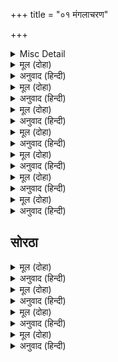 +++
title = "०१ मंगलाचरण"

+++


<details><summary>Misc Detail</summary>

श्लोक
</details>

<details><summary>मूल (दोहा)</summary>

वर्णानामर्थसंघानां रसानां छन्दसामपि।  
मङ्गलानां च कर्त्तारौ वन्दे वाणीविनायकौ॥ १॥
</details>

<details><summary>अनुवाद (हिन्दी)</summary>

अक्षरे, अर्थसमूह, रस, छंद आणि मंगल यांची निर्मिती करणाऱ्या श्रीसरस्वती व श्रीगणेश यांना मी वंदन करतो.॥ १॥
</details>

<details><summary>मूल (दोहा)</summary>

भवानीशङ्करौ वन्दे श्रद्धाविश्वासरूपिणौ।  
याभ्यां विना न पश्यन्ति सिद्धाः स्वान्तःस्थमीश्वरम्॥ २॥
</details>

<details><summary>अनुवाद (हिन्दी)</summary>

ज्यांच्याशिवाय सिद्धजन अंतःकरणात असलेल्या ईश्वराला पाहू शकत नाहीत, अशा श्रद्धा व विश्वासस्वरूप असलेल्या पार्वती व शंकर यांना मी वंदन करतो.॥ २॥
</details>

<details><summary>मूल (दोहा)</summary>

वन्दे बोधमयं नित्यं गुरुं शङ्कररूपिणम्।  
यमाश्रितो हि वक्रोऽपि चन्द्रः सर्वत्र वन्द्यते॥ ३॥
</details>

<details><summary>अनुवाद (हिन्दी)</summary>

ज्यांच्या आश्रित असल्यामुळे वाकडा चंद्रसुद्धा सर्वत्र वंदनीय ठरतो, अशाज्ञानमय, शंकररूपी गुरूंना मी नित्य वंदन करतो.॥ ३॥
</details>

<details><summary>मूल (दोहा)</summary>

सीतारामगुणग्रामपुण्यारण्यविहारिणौ।  
वन्दे विशुद्धविज्ञानौ कवीश्वरकपीश्वरौ॥ ४॥
</details>

<details><summary>अनुवाद (हिन्दी)</summary>

श्रीसीतारामांच्या गुणसमूहरूपी पवित्र वनात विहार करणाऱ्या, विशुद्ध विज्ञानसंपन्न असणाऱ्या कवीश्वर वाल्मीकी व कपीश्वर हनुमान यांना मी वंदन करतो.॥ ४॥
</details>

<details><summary>मूल (दोहा)</summary>

उद्भवस्थितिसंहारकारिणीं क्लेशहारिणीम्।  
सर्वश्रेयस्करीं सीतां नतोऽहं रामवल्लभाम्॥ ५॥
</details>

<details><summary>अनुवाद (हिन्दी)</summary>

जी उत्पत्ती, स्थिती आणि संहार करते, क्लेश हरण करते, तसेच संपूर्ण कल्याण करते, त्या श्रीरामचंद्रांची प्रियतमा असलेल्या श्रीसीता-देवींना मी नमस्कार करतो.॥ ५॥
</details>

<details><summary>मूल (दोहा)</summary>

यन्मायावशवर्त्ति विश्वमखिलं ब्रह्मादिदेवासुरा  
यत्सत्त्वादमृषैव भाति सकलं रज्जौ यथाहेर्भ्रमः।  
यत्पादप्लवमेकमेव हि भवाम्भोधेस्तितीर्षावतां  
वन्देऽहं तमशेषकारणपरं रामाख्यमीशं हरिम्॥ ६॥
</details>

<details><summary>अनुवाद (हिन्दी)</summary>

संपूर्ण विश्व, ब्रह्मादी देव आणि असुर हे ज्यांच्या मायेच्या अधीन आहेत, दोरीवर साप असल्याचा भास होतो, त्याप्रमाणे ज्यांच्या सत्तेमुळे हे संपूर्ण दृश्य जग सत्यच वाटते आणि ज्यांचे केवळ चरण हेच भवसागरातून तरून जाऊ इच्छिणाऱ्यांसाठी एकमात्र नौका आहेत, अशा संपूर्ण कारणांचेही श्रेष्ठ कारण असलेल्या आणि ज्यांना श्रीराम म्हटले जाते, त्या भगवान श्रीहरींना मी वंदन करतो.॥ ६॥
</details>

<details><summary>मूल (दोहा)</summary>

नानापुराणनिगमागमसम्मतं यद्  
रामायणे निगदितं क्वचिदन्यतोऽपि।  
स्वान्तःसुखाय तुलसी रघुनाथगाथा-  
भाषानिबन्धमतिमञ्जुलमातनोति॥ ७॥
</details>

<details><summary>अनुवाद (हिन्दी)</summary>

अनेक पुराणे, वेद आणि तंत्रशास्त्र यांना संमत असलेले जे वर्णन रामायणात आले आहे ते, तसेच श्रीरघुनाथांच्या इतरत्र उपलब्ध असलेल्या कथा यांचा तुलसीदास स्वतःच्या आनंदासाठी अत्यंत मनोहर अशा लोकभाषेमध्ये विस्तार करीत आहे.॥ ७॥
</details>

## सोरठा


<details><summary>मूल (दोहा)</summary>

जो सुमिरत सिधि होइ गन नायक करिबर बदन।  
करउ अनुग्रह सोइ बुद्धि रासि सुभ गुन सदन॥ १॥
</details>

<details><summary>अनुवाद (हिन्दी)</summary>

ज्याच्या स्मरणाने सर्व कार्ये सिद्ध होतात, जो गणांचा स्वामी, सुंदर गजमुख, बुद्धीचे भांडार व पवित्र गुणांचा आश्रय आहे, असा श्रीगजानन माझ्यावर कृपा करो.॥ १॥
</details>

<details><summary>मूल (दोहा)</summary>

मूक होइ बाचाल पंगु चढ़इ गिरिबर गहन।  
जासु कृपाँ सो दयाल द्रवउ सकल कलि मल दहन॥ २॥
</details>

<details><summary>अनुवाद (हिन्दी)</summary>

ज्यांच्या कृपा-प्रसादामुळे मुका बोलू लागतो आणि लंगडा दुर्गम पर्वतावर चढतो, असे ते कलियुगातील सर्व पापे जाळून टाकणारे दयाळू भगवान माझ्यावर कृपा करोत.॥
</details>

<details><summary>मूल (दोहा)</summary>

नील सरोरुह स्याम तरुन अरुन बारिज नयन।  
करउ सो मम उर धाम सदा छीरसागर सयन॥ ३॥
</details>

<details><summary>अनुवाद (हिन्दी)</summary>

ज्यांचा वर्ण निळॺा कमळासारखा सावळा आहे, ज्यांचे नेत्र फुललेल्या लाल कमळासारखे आहेत आणि जे नेहमी क्षीरसागरामध्ये शयन करतात, ते भगवान नारायण माझ्या हृदयात निवास करोत.॥३॥
</details>

<details><summary>मूल (दोहा)</summary>

कुंद इंदु सम देह उमा रमन करुना अयन।  
जाहि दीन पर नेह करउ कृपा मर्दन मयन॥ ४॥
</details>

<details><summary>अनुवाद (हिन्दी)</summary>

ज्यांचे अंग कुंदपुष्पाप्रमाणे व चंद्राप्रमाणे गौर वर्णाचे आहे, जे पार्वतीचे प्रियतम आणि दयेचा सागर आहेत, ज्यांचे दिनांवर प्रेम आहे व जे कामदेवाला भस्म करणारे आहेत, अशा शंकरांनी माझ्यावर कृपा करावी.॥ ४॥
</details>
